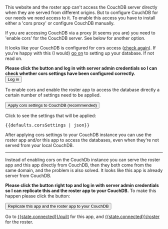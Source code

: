 This website and the roster app can't access the
CouchDB server directly when they are served from different
origins. But to configure CouchDB for our needs we need access to
it. To enable this access you have to install either a 'cors proxy' or
configure CouchDB manually. 

If you are accessing CouchDB via a proxy <span
ng-show="state.maybeCors">(it seems you are)</span> you need to
'enable cors' for the CouchDB server. See below for another option.

<p ng-show="state.corsConfigured">
It looks like your CouchDB is configured for cors access 
(<a href="#" ng-click="checkCors($event)">check again</a>). If
you're happy with this (I would) <a href="#"
ng-click="checkCors($event)">go on</a> to setting up your
database. If not read on.
</p>

<p ng-show="!state.configAccessible && !state.corsConfigured">
 <b>Please click the button and log in with server admin
 credentials so I can check whether cors settings have been configured
 correctly.</b>

<br>
<button class="btn btn-small btn-primary" ng-click="openLogin()">Log in</button>
</p>

<div ng-show="state.configAccessible && !state.corsConfigured">
To enable cors and enable the roster app to access the database
directly a certain number of settings need to be applied.
<p><p>	

<button class="btn btn-small btn-primary" ng-click="enableCors($event)">
Apply cors settings to CouchDB (recommended)</button>
<p>

<a  ng-click="isCorsSettingsCollapsed =
!isCorsSettingsCollapsed">Click to see the settings that will be applied: </a>

<div collapse= "!isCorsSettingsCollapsed">
<pre>{{defaults.corsSettings | json}}</pre>
</div>

After applying cors settings to your CouchDB instance you can use the
roster app and/or this app to access the databases, even when they're
not served from your local CouchDB.

</div>

--------------------------------------------
Instead of enabling cors on the CouchDb instance you can
serve the roster app and this app directly from
CouchDB, then they both come from the same domain, and the problem is also
solved. 
<span ng-show="state.servedFromCouchDb">
It looks like this app is already server from CouchDB.	
</span>

<span ng-hide="state.configAccessible">
<b>Please click the button right top and log in with server admin
credentials so I can replicate this and the roster app to your CouchDB.</b>
</span>

<span ng-show="state.configAccessible">
  To make this happen please click the button:<p></p>
<button class="btn btn-small btn-primary" ng-click="enableCors($event)">
Replicate this app and the roster app to your CouchDB</button>
</span>
</span>

  Go to <a href="{{state.connected}}/quilt">{{state.connected}}/quilt</a>
for this app, and <a target="_blank"
href="{{state.connected}}/roster">{{state.connected}}/roster</a> for
the roster.





	
